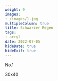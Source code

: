 ```yaml
---
weight: 9
images:
- /images/1.jpg
multipleColumn: true
title: Schwarzer Regen
tags:
- acryl
date: 2022-07-05 
hideDate: true
hideExif: true
---
```

<p>
No.1
</p>
<p>
30x40
</p>